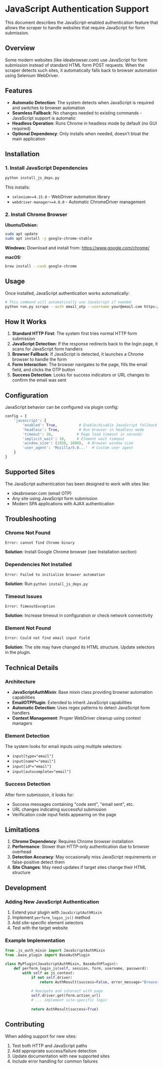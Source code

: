 # JavaScript Authentication Support

This document describes the JavaScript-enabled authentication feature that allows the scraper to handle websites that require JavaScript for form submission.

## Overview

Some modern websites (like ideabrowser.com) use JavaScript for form submission instead of standard HTML form POST requests. When the scraper detects such sites, it automatically falls back to browser automation using Selenium WebDriver.

## Features

- **Automatic Detection**: The system detects when JavaScript is required and switches to browser automation
- **Seamless Fallback**: No changes needed to existing commands - JavaScript support is automatic
- **Headless Operation**: Runs Chrome in headless mode by default (no GUI required)
- **Optional Dependency**: Only installs when needed, doesn't bloat the main application

## Installation

### 1. Install JavaScript Dependencies

```bash
python install_js_deps.py
```

This installs:
- `selenium>=4.15.0` - WebDriver automation library
- `webdriver-manager>=4.0.0` - Automatic ChromeDriver management

### 2. Install Chrome Browser

**Ubuntu/Debian:**
```bash
sudo apt update
sudo apt install -y google-chrome-stable
```

**Windows:**
Download and install from: https://www.google.com/chrome/

**macOS:**
```bash
brew install --cask google-chrome
```

## Usage

Once installed, JavaScript authentication works automatically:

```bash
# This command will automatically use JavaScript if needed
python run.py scrape --auth email_otp --username your@email.com https://example.com
```

## How It Works

1. **Standard HTTP First**: The system first tries normal HTTP form submission
2. **JavaScript Detection**: If the response redirects back to the login page, it scans for JavaScript form handlers
3. **Browser Fallback**: If JavaScript is detected, it launches a Chrome browser to handle the form
4. **Form Interaction**: The browser navigates to the page, fills the email field, and clicks the OTP button
5. **Success Detection**: Looks for success indicators or URL changes to confirm the email was sent

## Configuration

JavaScript behavior can be configured via plugin config:

```python
config = {
    'javascript': {
        'enabled': True,          # Enable/disable JavaScript fallback
        'headless': True,         # Run browser in headless mode
        'timeout': 30,           # Page load timeout in seconds
        'implicit_wait': 10,     # Element wait timeout
        'window_size': (1920, 1080),  # Browser window size
        'user_agent': 'Mozilla/5.0...'  # Custom user agent
    }
}
```

## Supported Sites

The JavaScript authentication has been designed to work with sites like:
- ideabrowser.com (email OTP)
- Any site using JavaScript form submission
- Modern SPA applications with AJAX authentication

## Troubleshooting

### Chrome Not Found
```
Error: cannot find Chrome binary
```
**Solution**: Install Google Chrome browser (see Installation section)

### Dependencies Not Installed
```
Error: Failed to initialize browser automation
```
**Solution**: Run `python install_js_deps.py`

### Timeout Issues
```
Error: TimeoutException
```
**Solution**: Increase timeout in configuration or check network connectivity

### Element Not Found
```
Error: Could not find email input field
```
**Solution**: The site may have changed its HTML structure. Update selectors in the plugin.

## Technical Details

### Architecture

- **JavaScriptAuthMixin**: Base mixin class providing browser automation capabilities
- **EmailOTPPlugin**: Extended to inherit JavaScript capabilities
- **Automatic Detection**: Uses regex patterns to detect JavaScript form handlers
- **Context Management**: Proper WebDriver cleanup using context managers

### Element Detection

The system looks for email inputs using multiple selectors:
- `input[type="email"]`
- `input[name*="email"]`
- `input[id*="email"]`
- `input[autocomplete="email"]`

### Success Detection

After form submission, it looks for:
- Success messages containing "code sent", "email sent", etc.
- URL changes indicating successful submission
- Verification code input fields appearing on the page

## Limitations

1. **Chrome Dependency**: Requires Chrome browser installation
2. **Performance**: Slower than HTTP-only authentication due to browser overhead
3. **Detection Accuracy**: May occasionally miss JavaScript requirements or false-positive detect them
4. **Site Changes**: May need updates if target sites change their HTML structure

## Development

### Adding New JavaScript Authentication

1. Extend your plugin with `JavaScriptAuthMixin`
2. Implement `perform_login_js()` method
3. Add site-specific element selectors
4. Test with the target website

### Example Implementation

```python
from .js_auth_mixin import JavaScriptAuthMixin
from .base_plugin import BaseAuthPlugin

class MyPlugin(JavaScriptAuthMixin, BaseAuthPlugin):
    def perform_login_js(self, session, form, username, password):
        with self as js_context:
            if not self.driver:
                return AuthResult(success=False, error_message="Browser not available")
            
            # Navigate and interact with page
            self.driver.get(form.action_url)
            # ... implement site-specific logic
            
            return AuthResult(success=True)
```

## Contributing

When adding support for new sites:
1. Test both HTTP and JavaScript paths
2. Add appropriate success/failure detection
3. Update documentation with new supported sites
4. Include error handling for common failures